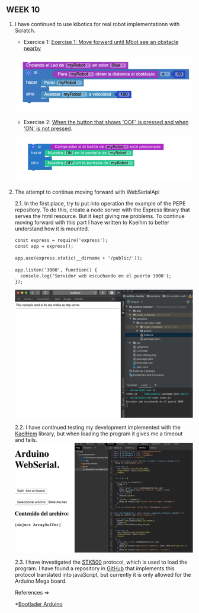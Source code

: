 ## WEEK 10

1. I have continued to use kibotics for real robot implementationn with Scratch.
        
      -   Exercice 1: [Exercise 1: Move forward until Mbot see an obstacle nearby](https://youtu.be/-o47qhpqZkU)
   
      ![exercice1](https://raw.githubusercontent.com/dvalladaresv/TFG_David_Valladares/master/assets/exercice1-mbot-Scratch.png)
      
      -   Exercise 2: [When the button that shows 'OOF' is pressed and when 'ON' is not pressed](https://youtu.be/-HziQPKAZ2I).
 
     ![exercice1](https://raw.githubusercontent.com/dvalladaresv/TFG_David_Valladares/master/assets/exercicie2-mbot-Scratch.png)
     
2. The attempt to continue moving forward with WebSerialApi

    2.1. In the first place, try to put into operation the example of the PEPE repository. To do this, create a node server with the Express library that serves the html resource. But it kept giving me problems. To continue moving forward with this part I have written to Kaelhm to better understand how it is mounted.
    ~~~
    const express = require('express');
    const app = express();
    
    app.use(express.static(__dirname + '/public/'));
    
    app.listen('3000', function() {
      console.log('Servidor web escuchando en el puerto 3000');
    });
    ~~~
   
    ![Result](https://raw.githubusercontent.com/dvalladaresv/TFG_David_Valladares/master/assets/server_node.png)
   
    2.2. I have continued testing my development implemented with the [KaelHem](https://github.com/kaelhem) library, but when loading the program it gives me a timeout and fails.
    ![Error](https://raw.githubusercontent.com/dvalladaresv/TFG_David_Valladares/master/assets/error_avrbro.png)
    
    2.3. I have investigated the [STK500](http://www.tuxgraphics.org/common/src2/article05101/stk500_spec_AVR068.pdf) protocol, which is used to load the program. I have found a repository in [GitHub](https://github.com/jacobrosenthal/js-stk500v1) that implements this protocol translated into javaScript, but currently it is only allowed for the Arduino Mega board.
    
   References => 
   
    *[Bootlader Arduino](https://aprendiendoarduino.wordpress.com/2016/11/09/bootloader/)
    

    
